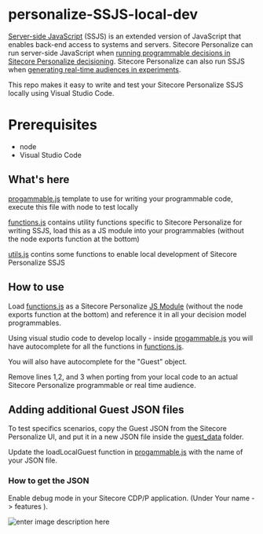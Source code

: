 
# personalize-SSJS-local-dev

[Server-side JavaScript](https://doc.sitecore.com/cdp/en/users/sitecore-personalize/using-server-side-javascript-in-sitecore-personalize.html) (SSJS) is an extended version of JavaScript that enables back-end access to systems and servers. Sitecore Personalize can run server-side JavaScript when  [running programmable decisions in Sitecore Personalize decisioning](https://doc.sitecore.com/cdp/en/users/sitecore-personalize/managing-programmable-decisions.html "Managing programmable decisions"). Sitecore Personalize can also run SSJS when  [generating real-time audiences in experiments](https://doc.sitecore.com/cdp/en/users/sitecore-personalize/build-a-real-time-audience-in-a-web-experiment.html "Build a real-time audience in a web experiment").

This repo makes it easy to write and test your Sitecore Personalize SSJS locally using Visual Studio Code.

# Prerequisites

* node
* Visual Studio Code


## What's here

[progammable.js](https://github.com/rjzflynnbx/personalize-SSJS-local-dev/blob/main/progammable.js "progammable.js") template to use for writing your programmable code, execute this file with node to test locally

[functions.js](https://github.com/rjzflynnbx/personalize-SSJS-local-dev/blob/main/functions.js "functions.js") contains utility functions specific to Sitecore Personalize for writing SSJS, load this as a JS module into your programmables (without the node exports function at the bottom)

[utils.js](https://github.com/rjzflynnbx/personalize-SSJS-local-dev/blob/main/utils.js "utils.js") contins some functions to enable local development of Sitecore Personalize SSJS 

## How to use

Load [functions.js](https://github.com/rjzflynnbx/personalize-SSJS-local-dev/blob/main/functions.js "functions.js") as a  Sitecore Personalize [JS Module](https://doc.sitecore.com/cdp/en/users/sitecore-personalize/js-modules.html) (without the node exports function at the bottom) and reference  it in all your decision model programmables.

Using visual studio code to develop locally - inside [progammable.js](https://github.com/rjzflynnbx/personalize-SSJS-local-dev/blob/main/progammable.js "progammable.js") you will have autocomplete for all the functions in [functions.js](https://github.com/rjzflynnbx/personalize-SSJS-local-dev/blob/main/functions.js "functions.js").

You will also have autocomplete for the "Guest" object.

Remove lines 1,2, and 3 when porting from your local code to an actual Sitecore Personalize programmable or real time audience.





## Adding additional Guest JSON files

To test specifics scenarios, copy the Guest JSON from the Sitecore Personalize UI, and put it in a new JSON file inside the [guest_data](https://github.com/rjzflynnbx/personalize-SSJS-local-dev/tree/main/guest_data "guest_data") folder.

Update the loadLocalGuest function in [progammable.js](https://github.com/rjzflynnbx/personalize-SSJS-local-dev/blob/main/progammable.js "progammable.js") with the name of your JSON file.

### How to get the JSON


Enable debug mode in your Sitecore CDP/P application. (Under Your name -> features ).


![enter image description here](https://i.ibb.co/ww8dG5Y/Untitled-design.png)
